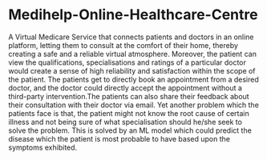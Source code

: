 # Medihelp-Online-Healthcare-Centre

A Virtual Medicare Service that connects patients and doctors in an online platform, letting them to consult at the comfort of their home, thereby creating a safe and a reliable virtual atmosphere.
Moreover, the patient can view the qualifications, specialisations and ratings of a particular doctor would create a sense of high reliability and satisfaction within the scope of the patient. The patients get to directly book an appointment from a desired doctor, and the doctor could directly accept the appointment without a third-party intervention.The patients can also share their feedback about their consultation with their doctor via email. Yet another problem which the patients face is that, the patient might not know the root cause of certain illness and not being sure of what specialisation should he/she seek to solve the problem.
This is solved by an ML model which could predict the disease which the patient is most probable to have based upon the symptoms exhibited.
